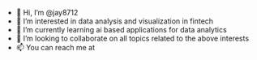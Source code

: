 - 👋 Hi, I’m @jay8712
- 👀 I’m interested in data analysis and visualization in fintech 
- 🌱 I’m currently learning ai based applications for data analytics
- 💞️ I’m looking to collaborate on all topics related to the above interests
- 📫 You can reach me at 

<!---
jay8712/jay8712 is a ✨ special ✨ repository because its `README.md` (this file) appears on your GitHub profile.
You can click the Preview link to take a look at your changes.
--->
